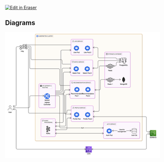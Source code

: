 <p><a target="_blank" href="https://app.eraser.io/workspace/TTdfYOAe4CUpQKFJSdEQ" id="edit-in-eraser-github-link"><img alt="Edit in Eraser" src="https://firebasestorage.googleapis.com/v0/b/second-petal-295822.appspot.com/o/images%2Fgithub%2FOpen%20in%20Eraser.svg?alt=media&amp;token=968381c8-a7e7-472a-8ed6-4a6626da5501"></a></p>

>




<!-- eraser-additional-content -->
## Diagrams
<!-- eraser-additional-files -->
<a href="/docs/architecture/.eraser/high-level-cloud-architecture-1.eraserdiagram" data-element-id="UdU1j2rHdqhDIawopsMIp"><img src="/docs/architecture/.eraser/high-level.png" alt="" data-element-id="UdU1j2rHdqhDIawopsMIp" /></a>
<!-- end-eraser-additional-files -->
<!-- end-eraser-additional-content -->
<!--- Eraser file: https://app.eraser.io/workspace/TTdfYOAe4CUpQKFJSdEQ --->
